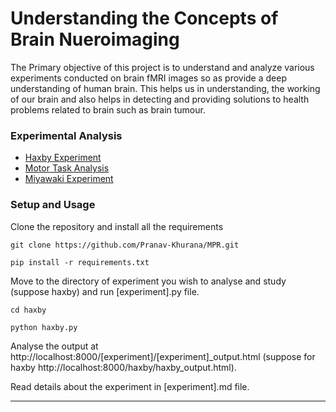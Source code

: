 # Understanding the Concepts of Brain Nueroimaging 

The Primary objective of this project is to understand and analyze various experiments conducted on brain fMRI images so as provide a deep understanding of human brain. This helps us in understanding, the working of our brain and also helps in detecting and providing solutions to health problems related to brain such as brain tumour.

### **Experimental Analysis**

- [Haxby Experiment](haxby/haxby_readme.md)
- [Motor Task Analysis](localizer/localizer_readme.md)
- [Miyawaki Experiment](#miyawaki)

### **Setup and Usage**

Clone the repository and install all the requirements

`git clone https://github.com/Pranav-Khurana/MPR.git`

`pip install -r requirements.txt`

Move to the directory of experiment you wish to analyse and study (suppose haxby) and run [experiment].py file.

`cd haxby`

`python haxby.py`

Analyse the output at http://localhost:8000/[experiment]/[experiment]_output.html (suppose for haxby http://localhost:8000/haxby/haxby_output.html). 

Read details about the experiment in [experiment].md file.

---